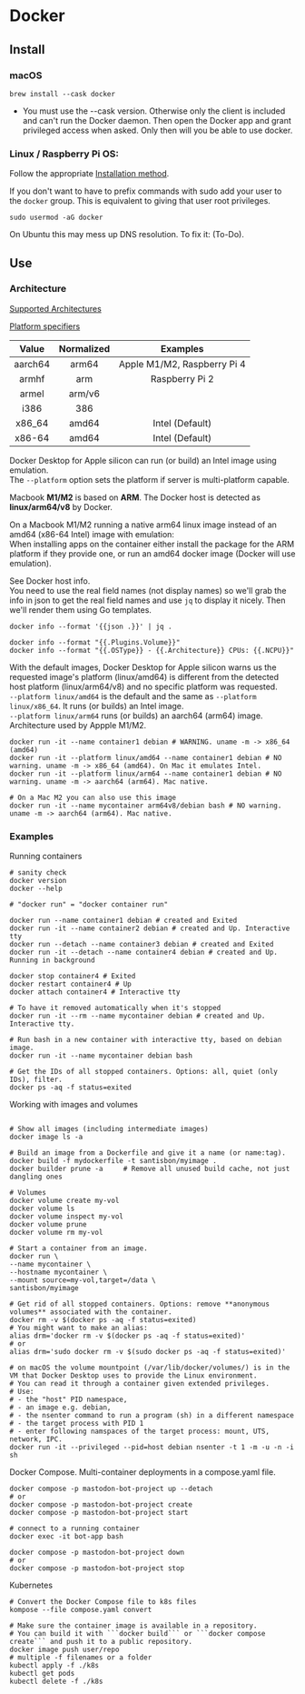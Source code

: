 # Docker

## Install

### macOS
```Shell
brew install --cask docker
```
* You must use the --cask version. Otherwise only the client is included and can't run the Docker daemon. Then open the Docker app and grant privileged access when asked. Only then will you be able to use docker.

### Linux / Raspberry Pi OS:  
Follow the appropriate [Installation method](https://docs.docker.com/engine/install/debian/#install-using-the-convenience-script).

If you don't want to have to prefix commands with sudo add your user to the `docker` group. This is equivalent to giving that user root privileges.
```Shell
sudo usermod -aG docker
```

On Ubuntu this may mess up DNS resolution. To fix it: (To-Do).

## Use

### Architecture

[Supported Architectures](https://github.com/docker-library/official-images#architectures-other-than-amd64)  

[Platform specifiers](https://github.com/containerd/containerd/blob/v1.4.3/platforms/platforms.go#L63)  

|  Value  | Normalized |          Examples           |
| :-----: | :--------: | :-------------------------: |
| aarch64 | arm64      | Apple M1/M2, Raspberry Pi 4 |
| armhf   | arm        | Raspberry Pi 2              |
| armel   | arm/v6     |                             |
| i386    | 386        |                             |
| x86_64  | amd64      | Intel (Default)             |
| x86-64  | amd64      | Intel (Default)             |

Docker Desktop for Apple silicon can run (or build) an Intel image using emulation.  
The ```--platform``` option sets the platform if server is multi-platform capable.  

Macbook **M1/M2** is based on **ARM**. The Docker host is detected as **linux/arm64/v8** by Docker.  

On a Macbook M1/M2 running a native arm64 linux image instead of an amd64 (x86-64 Intel) image with emulation:  
When installing apps on the container either install the package for the ARM platform if they provide one, or run an amd64 docker image (Docker will use emulation). 

See Docker host info.  
You need to use the real field names (not display names) so we'll grab the info in json to get the real field names and use ```jq``` to display it nicely. Then we'll render them using Go templates.

```Shell
docker info --format '{{json .}}' | jq .

docker info --format "{{.Plugins.Volume}}"
docker info --format "{{.OSType}} - {{.Architecture}} CPUs: {{.NCPU}}"
```

With the default images, Docker Desktop for Apple silicon warns us the requested image's platform (linux/amd64) is different from the detected host platform (linux/arm64/v8) and no specific platform was requested.  
```--platform linux/amd64``` is the default and the same as  ```--platform linux/x86_64```. It runs (or builds) an Intel image.  
```--platform linux/arm64``` runs (or builds) an aarch64 (arm64) image. Architecture used by Appple M1/M2.  

```Shell
docker run -it --name container1 debian # WARNING. uname -m -> x86_64 (amd64)
docker run -it --platform linux/amd64 --name container1 debian # NO warning. uname -m -> x86_64 (amd64). On Mac it emulates Intel.
docker run -it --platform linux/arm64 --name container1 debian # NO warning. uname -m -> aarch64 (arm64). Mac native.

# On a Mac M2 you can also use this image
docker run -it --name mycontainer arm64v8/debian bash # NO warning. uname -m -> aarch64 (arm64). Mac native.
```


### Examples

Running containers
```Shell
# sanity check
docker version
docker --help

# "docker run" = "docker container run"

docker run --name container1 debian # created and Exited
docker run -it --name container2 debian # created and Up. Interactive tty
docker run --detach --name container3 debian # created and Exited
docker run -it --detach --name container4 debian # created and Up. Running in background

docker stop container4 # Exited
docker restart container4 # Up
docker attach container4 # Interactive tty

# To have it removed automatically when it's stopped 
docker run -it --rm --name mycontainer debian # created and Up. Interactive tty. 

# Run bash in a new container with interactive tty, based on debian image.
docker run -it --name mycontainer debian bash

# Get the IDs of all stopped containers. Options: all, quiet (only IDs), filter.
docker ps -aq -f status=exited

```

Working with images and volumes
```Shell

# Show all images (including intermediate images)
docker image ls -a

# Build an image from a Dockerfile and give it a name (or name:tag).
docker build -f mydockerfile -t santisbon/myimage .
docker builder prune -a		# Remove all unused build cache, not just dangling ones

# Volumes
docker volume create my-vol
docker volume ls
docker volume inspect my-vol
docker volume prune
docker volume rm my-vol

# Start a container from an image.
docker run \
--name mycontainer \
--hostname mycontainer \
--mount source=my-vol,target=/data \
santisbon/myimage

# Get rid of all stopped containers. Options: remove **anonymous volumes** associated with the container.
docker rm -v $(docker ps -aq -f status=exited)
# You might want to make an alias:
alias drm='docker rm -v $(docker ps -aq -f status=exited)'
# or
alias drm='sudo docker rm -v $(sudo docker ps -aq -f status=exited)'

# on macOS the volume mountpoint (/var/lib/docker/volumes/) is in the VM that Docker Desktop uses to provide the Linux environment.
# You can read it through a container given extended privileges. 
# Use: 
# - the "host" PID namespace, 
# - an image e.g. debian, 
# - the nsenter command to run a program (sh) in a different namespace
# - the target process with PID 1
# - enter following namspaces of the target process: mount, UTS, network, IPC.
docker run -it --privileged --pid=host debian nsenter -t 1 -m -u -n -i sh
```

Docker Compose. Multi-container deployments in a compose.yaml file.

```Shell
docker compose -p mastodon-bot-project up --detach
# or
docker compose -p mastodon-bot-project create
docker compose -p mastodon-bot-project start

# connect to a running container
docker exec -it bot-app bash

docker compose -p mastodon-bot-project down
# or
docker compose -p mastodon-bot-project stop
```

Kubernetes

```Shell
# Convert the Docker Compose file to k8s files
kompose --file compose.yaml convert

# Make sure the container image is available in a repository. 
# You can build it with ```docker build``` or ```docker compose create``` and push it to a public repository.
docker image push user/repo
# multiple -f filenames or a folder 
kubectl apply -f ./k8s
kubectl get pods
kubectl delete -f ./k8s
```
